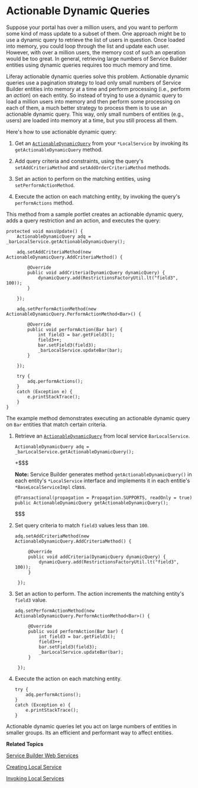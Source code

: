 # Actionable Dynamic Queries [](id=actionable-dynamic-queries)

Suppose your portal has over a million users, and you want to perform some kind
of mass update to a subset of them. One approach might be to use a dynamic query
to retrieve the list of users in question. Once loaded into memory, you could
loop through the list and update each user. However, with over a million users,
the memory cost of such an operation would be too great. In general, retrieving
large numbers of Service Builder entities using dynamic queries requires too
much memory and time. 

Liferay actionable dynamic queries solve this problem. Actionable dynamic
queries use a pagination strategy to load only small numbers of Service Builder
entities into memory at a time and perform processing (i.e., perform an
*action*) on each entity. So instead of trying to use a dynamic query to load a
million users into memory and then perform some processing on each of them, a
much better strategy to process them is to use an actionable dynamic query. This
way, only small numbers of entities (e.g., users) are loaded into memory at a
time, but you still process all them.

Here's how to use actionable dynamic query:

1.  Get an
    [`ActionableDynamicQuery`](@platform-ref@/7.1-latest/javadocs/portal-kernel/com/liferay/portal/kernel/dao/orm/ActionableDynamicQuery.html)
    from your `*LocalService` by invoking its `getActionableDynamicQuery` 
    method. 

2.  Add query criteria and constraints, using the query's `setAddCriteriaMethod`
    and `setAddOrderCriteriaMethod` methods. 

3.  Set an action to perform on the matching entities, using 
    `setPerformActionMethod`.  

4.  Execute the action on each matching entity, by invoking the query's 
    `performActions` method. 

This method from a sample portlet creates an actionable dynamic query, adds a
query restriction and an action, and executes the query:

	protected void massUpdate() {
		ActionableDynamicQuery adq = _barLocalService.getActionableDynamicQuery();
		
		adq.setAddCriteriaMethod(new ActionableDynamicQuery.AddCriteriaMethod() {
			
			@Override
			public void addCriteria(DynamicQuery dynamicQuery) {
				dynamicQuery.add(RestrictionsFactoryUtil.lt("field3", 100));
			}
			
		});
		
		adq.setPerformActionMethod(new ActionableDynamicQuery.PerformActionMethod<Bar>() {
			
			@Override
			public void performAction(Bar bar) {
				int field3 = bar.getField3();
				field3++;
				bar.setField3(field3);
				_barLocalService.updateBar(bar);
			}
			
		});
		
		try {
			adq.performActions();
		}
		catch (Exception e) {
			e.printStackTrace();
		}
	}
 
The example method demonstrates executing an actionable dynamic query on `Bar`
entities that match certain criteria.  

1.  Retrieve an 
    [`ActionableDynamicQuery`](@platform-ref@/7.1-latest/javadocs/portal-kernel/com/liferay/portal/kernel/dao/orm/ActionableDynamicQuery.html)
    from local service `BarLocalService`.

        ActionableDynamicQuery adq = _barLocalService.getActionableDynamicQuery();

    +$$$
 
    **Note:** Service Builder generates method `getActionableDynamicQuery()` in 
    each entity's `*LocalService` interface and implements it in each entitie's
    `*BaseLocalServiceImpl` class. 

        @Transactional(propagation = Propagation.SUPPORTS, readOnly = true)
        public ActionableDynamicQuery getActionableDynamicQuery();

    $$$

2.  Set query criteria to match `field3` values less than `100`.

        adq.setAddCriteriaMethod(new ActionableDynamicQuery.AddCriteriaMethod() {

             @Override
             public void addCriteria(DynamicQuery dynamicQuery) {
                 dynamicQuery.add(RestrictionsFactoryUtil.lt("field3", 100));
             }

         });

3.  Set an action to perform. The action increments the matching entity's 
    `field3` value. 

        adq.setPerformActionMethod(new ActionableDynamicQuery.PerformActionMethod<Bar>() {

             @Override
             public void performAction(Bar bar) {
                 int field3 = bar.getField3();
                 field3++;
                 bar.setField3(field3);
                 _barLocalService.updateBar(bar);
             }

         });

4.  Execute the action on each matching entity. 

        try {
            adq.performActions();
        }
        catch (Exception e) {
            e.printStackTrace();
        }

Actionable dynamic queries let you act on large numbers of entities in smaller
groups. Its an efficient and performant way to affect entities. 

**Related Topics**

[Service Builder Web Services](/develop/tutorials/-/knowledge_base/7-1/service-builder-web-services)

[Creating Local Service](/develop/tutorials/-/knowledge_base/7-1/creating-local-services)

[Invoking Local Services](/develop/tutorials/-/knowledge_base/7-1/invoking-local-services)
